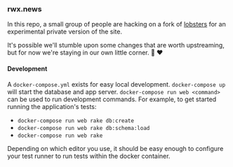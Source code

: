 ### rwx.news

In this repo, a small group of people are hacking on a fork of
[lobsters](https://github.com/jcs/lobsters) for an experimental private version
of the site.

It's possible we'll stumble upon some changes that are worth upstreaming, but
for now we're staying in our own little corner. :bow: :heart:


#### Development

A `docker-compose.yml` exists for easy local development. `docker-compose up`
will start the database and app server. `docker-compose run web <command>` can
be used to run development commands. For example, to get started running the
application's tests:

- `docker-compose run web rake db:create`
- `docker-compose run web rake db:schema:load`
- `docker-compose run web rake`

Depending on which editor you use, it should be easy enough to configure your
test runner to run tests within the docker container.
